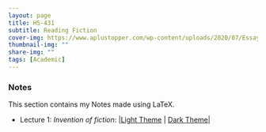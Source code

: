 ```yaml
---
layout: page
title: HS-431
subtitle: Reading Fiction
cover-img: https://www.aplustopper.com/wp-content/uploads/2020/07/Essay-on-Books-and-Reading.png
thumbnail-img: ""
share-img: ""
tags: [Academic]
---
```


### Notes
This section contains my Notes made using LaTeX.

- Lecture 1: _Invention of fiction_: |[Light Theme](HS431/Lec1-Notes.pdf) | [Dark Theme](HS431/Lec1-Notes_dark.pdf)|


